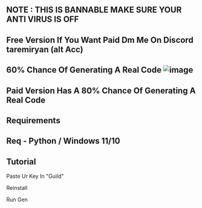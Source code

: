 NOTE : THIS IS BANNABLE MAKE SURE YOUR ANTI VIRUS IS OFF
-----------------------------------------------------------------
Free Version If You Want Paid Dm Me On Discord taremiryan (alt Acc)
------------------------------------------------------------------
60% Chance Of Generating A Real Code
![image](https://github.com/M8Jays/Gen/assets/154239937/833fda8b-d8f8-4422-aae6-87e01e10c4cc)
------------------------------------------------------------------
Paid Version Has  A 80% Chance Of Generating A Real Code
------------------------------------------------------------------
Requirements
-----------------------------------------------------------------
Req - Python / Windows 11/10
------------------------------------------------------------------

Tutorial
------------------------------------------------------------------

Paste Ur Key In "Guild" 

Reinstall

Run Gen

